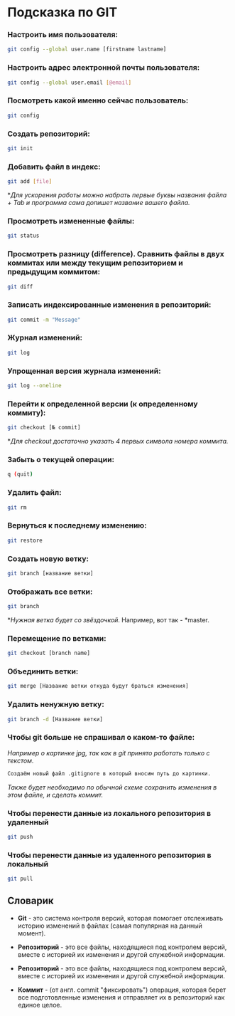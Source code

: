 # Подсказка по GIT  

### Настроить имя пользователя:
```sh
git config --global user.name [firstname lastname]
```
### Настроить адрес электронной почты пользователя:
```sh
git config --global user.email [@email]
```
### Посмотреть какой именно сейчас пользователь:
```sh
git config
```
### Создать репозиторий:
```sh
git init
```
### Добавить файл в индекс:
```sh
git add [file]
```
**Для ускорения работы можно набрать первые буквы названия файла + Tab и программа сама допишет название вашего файла.*
### Просмотреть измененные файлы:
```sh
git status
```
### Просмотреть разницу (difference). Сравнить файлы в двух коммитах или между текущим репозиторием и предыдущим коммитом:
```sh
git diff
```
### Записать индексированные изменения в репозиторий:
```sh
git commit -m "Message"
```
### Журнал изменений:
```sh
git log 
```
### Упрощенная версия журнала изменений: 
```sh 
git log --oneline
```
### Перейти к определенной версии (к определенному коммиту):
```sh
git checkout [№ commit]
```
**Для checkout достаточно указать 4 первых символа номера коммита.*

### Забыть о текущей операции:
```sh
q (quit)
```
### Удалить файл:
```sh
git rm 
```
### Вернуться к последнему изменению:
```sh
git restore
```

### Создать новую ветку:
```sh
git branch [название ветки]
```

### Отображать все ветки:
```sh
git branch 
```
*_Нужная ветка будет со звёздочкой_. Например, вот так - *master.

### Перемещение по ветками:
```sh
git checkout [branch name]
```
### Объединить ветки:
```sh
git merge [Название ветки откуда будут браться изменения]
```
### Удалить ненужную ветку:
```sh
git branch -d [Название ветки]
```
### Чтобы git больше не спрашивал о каком-то файле: 
*Например о картинке jpg, так как в git принято работать только с текстом.*
```sh
Создаём новый файл .gitignore в который вносим путь до картинки.
```
*Также будет необходимо по обычной схеме сохранить изменения в этом файле, и сделать коммит.*

### Чтобы перенести данные из локального репозитория в удаленный
```sh
git push
```
### Чтобы перенести данные из удаленного репозитория в локальный

```sh
git pull
```




## Словарик
* **Git** - это система контроля версий, которая помогает отслеживать историю изменений в файлах (самая популярная на данный момент).

* **Репозиторий** - это все файлы, находящиеся под контролем версий, вместе с историей их изменения и другой служебной информации.


* **Репозиторий** - это все файлы, находящиеся под контролем версий, вместе с историей их изменения и другой служебной информации.

* **Коммит** - (от англ. commit "фиксировать") операция, которая берет все подготовленные изменения и отправляет их в репозиторий как единое целое.



